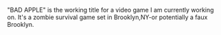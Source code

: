 "BAD APPLE" is the working title for a video game I am currently working on. It's a zombie survival game set in Brooklyn,NY-or potentially a faux Brooklyn.
